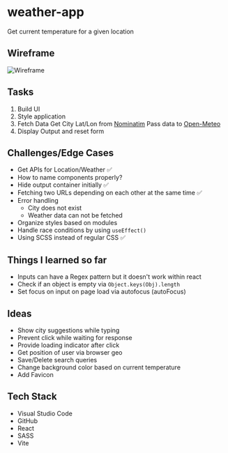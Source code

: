 # weather-app
Get current temperature for a given location

## Wireframe
![Wireframe](https://github.com/user-attachments/assets/f4dfa280-edff-4ac0-b60c-263e3a4c6b3d)

## Tasks
1. Build UI
2. Style application
3. Fetch Data
   Get City Lat/Lon from [Nominatim](https://nominatim.org/release-docs/develop/)
   Pass data to [Open-Meteo](https://open-meteo.com/)
5. Display Output and reset form

## Challenges/Edge Cases
- Get APIs for Location/Weather ✅
- How to name components properly?
- Hide output container initially ✅
- Fetching two URLs depending on each other at the same time ✅
- Error handling
  - City does not exist
  - Weather data can not be fetched
- Organize styles based on modules
- Handle race conditions by using `useEffect()`
- Using SCSS instead of regular CSS ✅

## Things I learned so far
- Inputs can have a Regex pattern but it doesn't work within react
- Check if an object is empty via `Object.keys(Obj).length`
- Set focus on input on page load via autofocus (autoFocus)

## Ideas
- Show city suggestions while typing
- Prevent click while waiting for response
- Provide loading indicator after click
- Get position of user via browser geo
- Save/Delete search queries
- Change background color based on current temperature
- Add Favicon

## Tech Stack
- Visual Studio Code
- GitHub
- React
- SASS
- Vite
